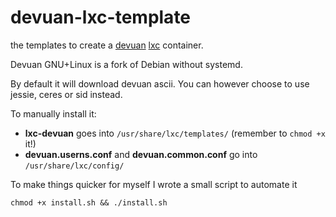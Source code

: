 # devuan-lxc-template
the templates to create a [devuan](https://devuan.org/) [lxc](https://linuxcontainers.org) container.

Devuan GNU+Linux is a fork of Debian without systemd.

By default it will download devuan ascii. You can however choose to use jessie, ceres or sid instead.

To manually install it:

* **lxc-devuan** goes into `/usr/share/lxc/templates/` (remember to `chmod +x` it!)
* **devuan.userns.conf** and **devuan.common.conf** go into `/usr/share/lxc/config/`

To make things quicker for myself I wrote a small script to automate it

`chmod +x install.sh && ./install.sh`
